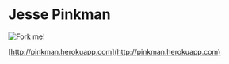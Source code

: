 # Jesse Pinkman

![Fork me!](http://pinkman.herokuapp.com/bitch/Fork%20me)

[http://pinkman.herokuapp.com](http://pinkman.herokuapp.com)
